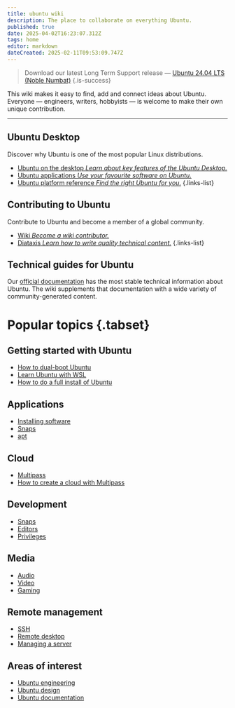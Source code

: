 ```yaml
---
title: ubuntu wiki
description: The place to collaborate on everything Ubuntu.
published: true
date: 2025-04-02T16:23:07.312Z
tags: home
editor: markdown
dateCreated: 2025-02-11T09:53:09.747Z
---
```


> Download our latest Long Term Support release — [Ubuntu 24.04 LTS (Noble Numbat)]()
{.is-success}

<!-- <div class="cardGroup"> -->
<!--   <div class="card cardGroup__card"> -->
<!--     <div class="card__description cardGroup__cardDescription"> -->
<!--       <div class="icon fa fa-download card__descriptionIcon"></div> -->
<!--       <div class="card__descriptionText"><a href="/ubuntu/install">Install<br/> Ubuntu</a></div> -->
<!--     </div> -->
<!--     <div class="card__price">for Desktop, Server, and WSL</div> -->
<!--   </div> -->
<!--   <div class="card cardGroup__card"> -->
<!--     <div class="card__description cardGroup__cardDescription"> -->
<!--       <div class="icon fa fa-pen card__descriptionIcon"></div> -->
<!--       <div class="card__descriptionText"><a href="/community/wiki">Contribute to<br/>the wiki</a></div> -->
<!--     </div> -->
<!--     <div class="card__price">with tips, hacks, and guides</div> -->
<!--   </div> -->
<!--   <div class="card cardGroup__card"> -->
<!--     <div class="card__description cardGroup__cardDescription"> -->
<!--       <div class="icon fa fa-newspaper card__descriptionIcon"></div> -->
<!--       <div class="card__descriptionText"><a href="/documentation/home">Read our official<br/> documentation</a></div> -->
<!--     </div> -->
<!--     <div class="card__price">for enterprise-grade support</div> -->
<!--   </div> -->
<!-- </div> -->

This wiki makes it easy to find, add and connect ideas about Ubuntu. 
Everyone — engineers, writers, hobbyists — is welcome to make their own unique contribution. 

---

## Ubuntu Desktop

Discover why Ubuntu is one of the most popular Linux distributions.

- [Ubuntu on the desktop *Learn about key features of the Ubuntu Desktop.*](/ubuntu/overview)
- [Ubuntu applications *Use your favourite software on Ubuntu.*](/ubuntu/applications)
- [Ubuntu platform reference *Find the right Ubuntu for you.*](/ubuntu/platform)
{.links-list}

## Contributing to Ubuntu

Contribute to Ubuntu and become a member of a global community.

- [Wiki *Become a wiki contributor.*](/community/wiki)
- [Diataxis *Learn how to write quality technical content.*](/documentation/diataxis)
{.links-list}

## Technical guides for Ubuntu

Our [official documentation](/documentation/home) has the most stable technical information about Ubuntu.
The wiki supplements that documentation with a wide variety of community-generated content.

# Popular topics {.tabset}

## Getting started with Ubuntu

- [How to dual-boot Ubuntu](/ubuntu/dual-boot)
- [Learn Ubuntu with WSL](/ubuntu/learn-with-wsl)
- [How to do a full install of Ubuntu](/ubuntu/install-ubuntu-desktop)

## Applications

- [Installing software](/ubuntu/install-software)
- [Snaps](/home/snaps)
- [apt](/home/apt)

## Cloud

- [Multipass](/cloud/multipass)
- [How to create a cloud with Multipass](/cloud/multipass/multipasscloudguide)

## Development

- [Snaps](/home/snap)
- [Editors](/home/editors)
- [Privileges](/home/privileges)

## Media

- [Audio](/home/audio)
- [Video](/home/gaming)
- [Gaming](/home/gaming)

## Remote management

- [SSH](/home/ssh)
- [Remote desktop](/home/remote)
- [Managing a server](/home/server)

## Areas of interest

- [Ubuntu engineering](/home/engineering)
- [Ubuntu design](/home/design)
- [Ubuntu documentation](/home/documentation)
